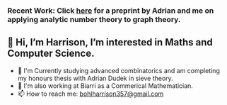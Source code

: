 ### Recent Work: Click [here](https://arxiv.org/abs/2412.19618) for a preprint by Adrian and me on applying analytic number theory to graph theory.

## 👋 Hi, I’m Harrison, I’m interested in Maths and Computer Science.
- 🌱 I'm Currently studying advanced combinatorics and am completing my honours thesis with Adrian Dudek in sieve theory.
- 🌱 I'm also working at Biarri as a Commerical Mathematician.
- 📫 How to reach me: bohlharrison357@gmail.com

<!---
fruitBohl/fruitBohl is a ✨ special ✨ repository because its `README.md` (this file) appears on your GitHub profile.
You can click the Preview link to take a look at your changes.
--->
